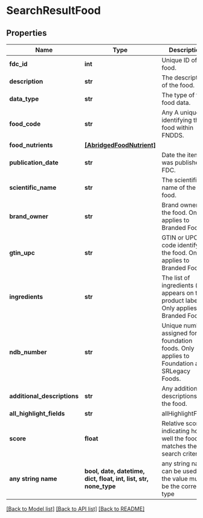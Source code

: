 # SearchResultFood


## Properties
Name | Type | Description | Notes
------------ | ------------- | ------------- | -------------
**fdc_id** | **int** | Unique ID of the food. | 
**description** | **str** | The description of the food. | 
**data_type** | **str** | The type of the food data. | [optional] 
**food_code** | **str** | Any A unique ID identifying the food within FNDDS. | [optional] 
**food_nutrients** | [**[AbridgedFoodNutrient]**](AbridgedFoodNutrient.md) |  | [optional] 
**publication_date** | **str** | Date the item was published to FDC. | [optional] 
**scientific_name** | **str** | The scientific name of the food. | [optional] 
**brand_owner** | **str** | Brand owner for the food. Only applies to Branded Foods. | [optional] 
**gtin_upc** | **str** | GTIN or UPC code identifying the food. Only applies to Branded Foods. | [optional] 
**ingredients** | **str** | The list of ingredients (as it appears on the product label). Only applies to Branded Foods. | [optional] 
**ndb_number** | **str** | Unique number assigned for foundation foods. Only applies to Foundation and SRLegacy Foods. | [optional] 
**additional_descriptions** | **str** | Any additional descriptions of the food. | [optional] 
**all_highlight_fields** | **str** | allHighlightFields | [optional] 
**score** | **float** | Relative score indicating how well the food matches the search criteria. | [optional] 
**any string name** | **bool, date, datetime, dict, float, int, list, str, none_type** | any string name can be used but the value must be the correct type | [optional]

[[Back to Model list]](../README.md#documentation-for-models) [[Back to API list]](../README.md#documentation-for-api-endpoints) [[Back to README]](../README.md)


